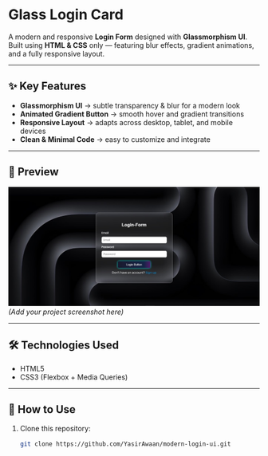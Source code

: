 # Glass Login Card

A modern and responsive **Login Form** designed with **Glassmorphism UI**.  
Built using **HTML & CSS** only — featuring blur effects, gradient animations, and a fully responsive layout.

---

## ✨ Key Features
- **Glassmorphism UI** → subtle transparency & blur for a modern look  
- **Animated Gradient Button** → smooth hover and gradient transitions  
- **Responsive Layout** → adapts across desktop, tablet, and mobile devices  
- **Clean & Minimal Code** → easy to customize and integrate

---

## 📸 Preview
![Project Preview](assets/img/Screenshot.jpg)  
*(Add your project screenshot here)*

---

## 🛠️ Technologies Used
- HTML5  
- CSS3 (Flexbox + Media Queries)  

---

## 📂 How to Use
1. Clone this repository:  
   ```bash
   git clone https://github.com/YasirAwaan/modern-login-ui.git
